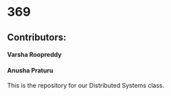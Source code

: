 # 369

## Contributors:
#### Varsha Roopreddy
#### Anusha Praturu

This is the repository for our Distributed Systems class.


